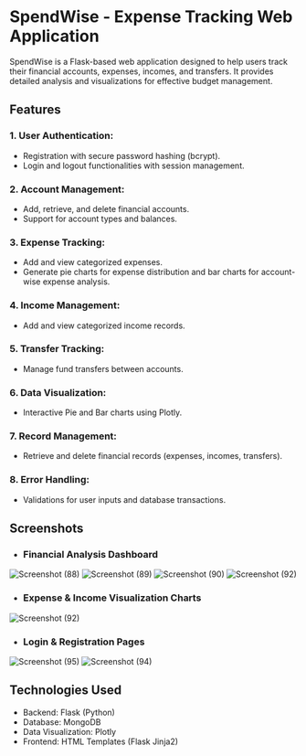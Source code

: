 # SpendWise - Expense Tracking Web Application

SpendWise is a Flask-based web application designed to help users track their financial accounts, expenses, incomes, and transfers. It provides detailed analysis and visualizations for effective budget management.

## Features
### 1. User Authentication:
- Registration with secure password hashing (bcrypt).
- Login and logout functionalities with session management.

### 2. Account Management:
- Add, retrieve, and delete financial accounts.
- Support for account types and balances.

### 3. Expense Tracking:
- Add and view categorized expenses.
- Generate pie charts for expense distribution and bar charts for account-wise expense analysis.

### 4. Income Management:
- Add and view categorized income records.

### 5. Transfer Tracking:
- Manage fund transfers between accounts.

### 6. Data Visualization:
- Interactive Pie and Bar charts using Plotly.

### 7. Record Management:
- Retrieve and delete financial records (expenses, incomes, transfers).

### 8. Error Handling:
- Validations for user inputs and database transactions.


## Screenshots

- ### Financial Analysis Dashboard
![Screenshot (88)](https://github.com/user-attachments/assets/9f56e49f-3165-422f-a2e1-f6faa45c248e)
![Screenshot (89)](https://github.com/user-attachments/assets/f444b983-64b8-4f2a-a586-94219e964a5b)
![Screenshot (90)](https://github.com/user-attachments/assets/a144834b-9d22-49f4-a463-c775c13eea8a)
![Screenshot (92)](https://github.com/user-attachments/assets/f60e239b-63e7-4ae8-ae25-d8deace53603)

- ### Expense & Income Visualization Charts
![Screenshot (92)](https://github.com/user-attachments/assets/f03fe16d-31f1-4fee-88d6-eb1da30c02bf)

- ### Login & Registration Pages
![Screenshot (95)](https://github.com/user-attachments/assets/a0dff02e-5812-4814-a2dd-f5870f7e3cca)
![Screenshot (94)](https://github.com/user-attachments/assets/1d6201fc-c438-4ed4-9c5c-6b7aff8109b4)

## Technologies Used
- Backend: Flask (Python)
- Database: MongoDB
- Data Visualization: Plotly
- Frontend: HTML Templates (Flask Jinja2)

